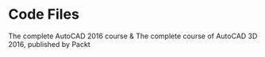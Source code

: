 


# Code Files
The complete AutoCAD 2016 course & The complete course of AutoCAD 3D 2016, published by Packt
